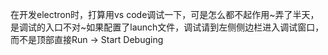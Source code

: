 在开发electron时，打算用vs code调试一下，可是怎么都不起作用~弄了半天，是调试的入口不对~如果配置了launch文件，调试请到左侧侧边栏进入调试窗口，而不是顶部直接Run -> Start Debuging